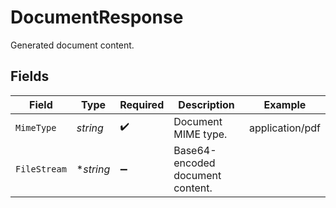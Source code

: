 # DocumentResponse

Generated document content.


## Fields

| Field                            | Type                             | Required                         | Description                      | Example                          |
| -------------------------------- | -------------------------------- | -------------------------------- | -------------------------------- | -------------------------------- |
| `MimeType`                       | *string*                         | :heavy_check_mark:               | Document MIME type.              | application/pdf                  |
| `FileStream`                     | **string*                        | :heavy_minus_sign:               | Base64-encoded document content. | <file content in base64 format>  |